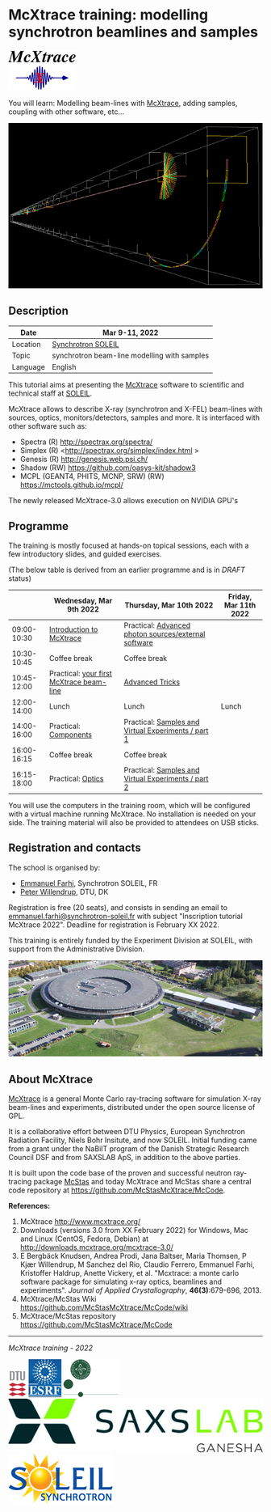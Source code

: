 # McXtrace training: modelling synchrotron beamlines and samples

![McXtrace](images/mcxtrace-logo.png  "McXtrace")

You will learn: Modelling beam-lines with [McXtrace](http://www.mcxtrace.org/), adding samples, coupling with other software, etc...

![McXtrace diff](images/mcxtrace-diff.png  "McXtrace diff")

## Description

| Date | Mar 9-11, 2022 |
| --------|-------------------|
|Location |  	[Synchrotron SOLEIL](https://www.synchrotron-soleil.fr/fr) |
| Topic | synchrotron beam-line modelling with samples |
| Language | English |

This tutorial aims at presenting the [McXtrace](http://www.mcxtrace.org) software to scientific and technical staff at [SOLEIL](https://www.synchrotron-soleil.fr/fr).

McXtrace allows to describe X-ray (synchrotron and X-FEL) beam-lines with sources, optics, monitors/detectors, samples and more. It is interfaced with other software such as:
- Spectra (R) <http://spectrax.org/spectra/>
- Simplex (R) <http://spectrax.org/simplex/index.html >
- Genesis (R) <http://genesis.web.psi.ch/>
- Shadow (RW) <https://github.com/oasys-kit/shadow3>
- MCPL (GEANT4, PHITS, MCNP, SRW) (RW) <https://mctools.github.io/mcpl/>

The newly released McXtrace-3.0 allows execution on NVIDIA GPU's

## Programme

The training is mostly focused at hands-on topical sessions, each with a few introductory slides, and guided exercises.

(The below table is derived from an earlier programme and is in *DRAFT* status)

|         |  Wednesday, Mar 9th 2022 | Thursday, Mar 10th 2022 | Friday, Mar 11th 2022 |
|-------|-------------------|----------------------------|----------------------------|
| 09:00-10:30 | [Introduction to McXtrace](https://github.com/McStasMcXtrace/Schools/tree/master/SOLEIL_December_2019/Tuesday_December_3rd/1_Introduction)  | Practical: [Advanced photon sources/external software](https://github.com/McStasMcXtrace/Schools/tree/master/SOLEIL_December_2019/Wednesday_December_4th/5_Advanced_photon_sources)   | |
| 10:30-10:45 |	Coffee break |	Coffee break |
| 10:45-12:00 | Practical: [your first McXtrace beam-line](https://github.com/McStasMcXtrace/Schools/tree/master/SOLEIL_December_2019/Tuesday_December_3rd/2_1st_Beamline)  |  [Advanced Tricks](https://github.com/McStasMcXtrace/Schools/tree/master/SOLEIL_December_2019/Wednesday_December_4th/6_Advanced_Tricks)   | |
| 12:00-14:00 |	Lunch |	Lunch | Lunch |
| 14:00-16:00 | Practical: [Components](https://github.com/McStasMcXtrace/Schools/tree/master/SOLEIL_December_2019/Tuesday_December_3rd/3_Components)  |   Practical: [Samples and Virtual Experiments / part 1](https://github.com/McStasMcXtrace/Schools/tree/master/SOLEIL_December_2019/Wednesday_December_4th/7_Practical_Virtual_Exp_building)  | |
| 16:00-16:15 |	Coffee break |	Coffee break |
| 16:15-18:00 	 | Practical: [Optics](https://github.com/McStasMcXtrace/Schools/tree/master/SOLEIL_December_2019/Tuesday_December_3rd/4_Optics) |  Practical: [Samples and Virtual Experiments / part 2](https://github.com/McStasMcXtrace/Schools/tree/master/SOLEIL_December_2019/Wednesday_December_4th/8_Practical_Virtual_Exp_using)  | |

You will use the computers in the training room, which will be configured with a virtual machine running McXtrace. No installation is needed on your side. The training material will also be provided to attendees on USB sticks.

## Registration and contacts

The school is organised by:
- [Emmanuel Farhi](emmanuel.farhi@synchrotron-soleil.fr), Synchrotron SOLEIL, FR 
- [Peter Willendrup](https://www.fysik.dtu.dk/english/Research/NEXMAP/About-NEXMAP/Staff/Person?id=38697&tab=2&qt=dtupublicationquery), DTU, DK

Registration is free (20 seats), and consists in sending an email to emmanuel.farhi@synchrotron-soleil.fr with subject "Inscription tutorial McXtrace 2022". Deadline for registration is February XX 2022.

This training is entirely funded by the Experiment Division at SOLEIL, with support from the Administrative Division.

![SOLEIL](images/19095652_1767452143270648_7625920286961398719_o.resized.jpg  "SOLEIL")

## About McXtrace

[McXtrace](http://www.mcxtrace.org/) is a general Monte Carlo ray-tracing software for simulation X-ray beam-lines and experiments, distributed under the open source license of GPL.

It is a collaborative effort between DTU Physics, European Synchrotron Radiation Facility, Niels Bohr Insitute, and now SOLEIL. Initial funding came from a grant under the NaBiIT program of the Danish Strategic Research Council DSF and from SAXSLAB ApS, in addition to the above parties.

It is built upon the code base of the proven and successful neutron ray-tracing package [McStas](http://mcstas.org/) and today McXtrace and McStas share a central code repository at https://github.com/McStasMcXtrace/McCode.

**References:**
1. McXtrace http://www.mcxtrace.org/
2. Downloads (versions 3.0 from XX February 2022) for Windows, Mac and Linux (CentOS, Fedora, Debian) at http://downloads.mcxtrace.org/mcxtrace-3.0/
3. E Bergbäck Knudsen, Andrea Prodi, Jana Baltser, Maria Thomsen, P Kjær Willendrup, M Sanchez del Rio, Claudio Ferrero, Emmanuel Farhi, Kristoffer Haldrup, Anette Vickery, et al. "Mcxtrace: a monte carlo software package for simulating x-ray optics, beamlines and experiments". _Journal of Applied Crystallography_, **46(3)**:679-696, 2013.
4. McXtrace/McStas Wiki https://github.com/McStasMcXtrace/McCode/wiki
5. McXtrace/McStas repository https://github.com/McStasMcXtrace/McCode

***
*McXtrace training - 2022*

![DTU](images/dtu_logo.gif  "DTU")
![ESRF](images/esrf_logo.png  "ESRF")
![NBI](images/nbi-logo.png  "NBI")
![SAXSLAB](images/saxslab-logo.jpg  "SAXSLAB")
![SOLEIL](images/soleil-logo.png  "SOLEIL")


